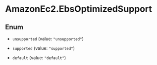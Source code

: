 # AmazonEc2.EbsOptimizedSupport

## Enum


* `unsupported` (value: `"unsupported"`)

* `supported` (value: `"supported"`)

* `default` (value: `"default"`)


